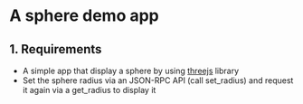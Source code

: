# A sphere demo app

## 1. Requirements
- A simple app that display a sphere by using [threejs](https://threejs.org/) library
- Set the sphere radius via an JSON-RPC API (call set_radius) and request it again via a get_radius to display it

